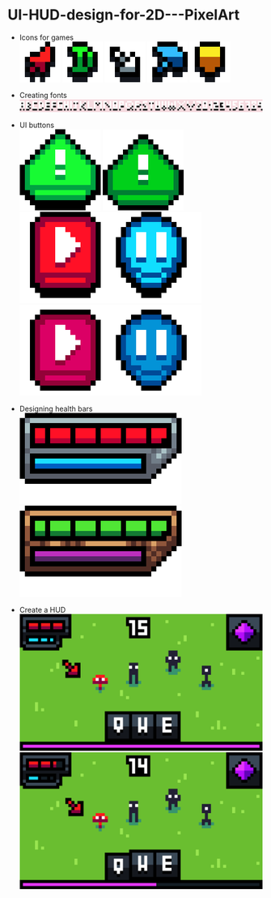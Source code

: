 <!-- PIXELART PROJECT TITLE -->
# UI-HUD-design-for-2D---PixelArt

<!-- PIXELART PROJECT SPRITES -->
- Icons for games <br>
![Icon1](./Icons%20for%20games/Renders/Image/Icons1.png)
![Icon2](./Icons%20for%20games/Renders/Image/Icons2.png)
![Icon3](./Icons%20for%20games/Renders/Image/Icons3.png)
![Icon4](./Icons%20for%20games/Renders/Image/Icons4.png)
![Icon5](./Icons%20for%20games/Renders/Image/Icons5.png)

- Creating fonts <br>
![CustomFont](./Creating%20Fonts/Renders/Image/Custom%20Font.png)

- UI buttons <br>
![AlBtn1](./UI%20Buttons/Renders/Image/Alert%20button1.png)
![AlBtn2](./UI%20Buttons/Renders/Image/Alert%20button2.png)<br>
![PlBtn1](./UI%20Buttons/Renders/Image/Play%20buttons1.png)
![PlBtn2](./UI%20Buttons/Renders/Image/Play%20buttons2.png)

- Designing health bars <br>
![DesHeal1](./Designing%20Health%20Bars/Renders/Image/HealthBars1.png)<br>
![DesHeal2](./Designing%20Health%20Bars/Renders/Image/HealthBars2.png)

- Create a HUD <br>
![GmHUD1](./Create%20a%20HUD/Renders/Image/Game%20HUD1.png)<br>
![GmHUD2](./Create%20a%20HUD/Renders/Image/Game%20HUD2.png)